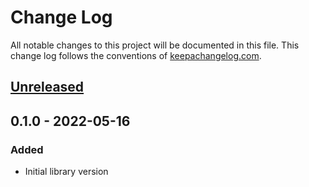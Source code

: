 # Change Log
All notable changes to this project will be documented in this file. This change log follows the conventions of [keepachangelog.com](http://keepachangelog.com/).

## [Unreleased]

## 0.1.0 - 2022-05-16

### Added
- Initial library version

[Unreleased]: https://github.com/gethop-dev/logger-appender.cloudwatch/compare/0.1.0...HEAD
[0.1.0]: https://github.com/gethop-dev/logger-appender.cloudwatch/releases/tag/v0.1.0
